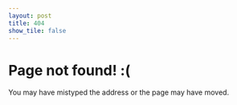 ```yaml
---
layout: post
title: 404
show_tile: false
---
```


<div class="dialog">
  <div>
    <h1>Page not found! :(</h1>
    <p>You may have mistyped the address or the page may have moved.</p>
  </div>
  <p><span class="image right"><img src="{% link assets/images/raven.gif %}" alt="" /></span>
</div>